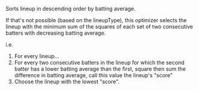 Sorts lineup in descending order by batting average.

If that's not possible (based on the lineupType), this optimizer selects the lineup with the minimum sum of the squares of each set of two consecutive batters with decreasing batting average.

i.e.
1) For every lineup...
2) For every two consecutive batters in the lineup for which the second batter has a lower batting average than the first, square then sum the difference in batting average, call this value the lineup's "score"
3) Choose the lineup with the lowest "score".